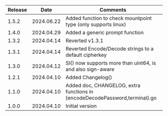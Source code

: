 | Release | Date        | Comments                                                                    |
|---------|-------------|-----------------------------------------------------------------------------|
| 1.5.2   | 2024.06.22  | Added function to check mountpoint type (only supports linux)               |
| 1.4.0   | 2024.04.29  | Added a generic prompt function                                             |
| 1.3.2   | 2024.04.14  | Reverted v1.3.1                                                             |
| 1.3.1   | 2024.04.14  | Reverted Encode/Decode strings to a default cipherkey                       |
| 1.3.0   | 2024.04.12  | SI() now supports more than uint64, is and also sign-aware                  |
| 1.2.1   | 2024.04.10  | Added Changelog()                                                           |
| 1.1.0   | 2024.04.10  | Added doc, CHANGELOG, extra functions in {encodeDecodePassword,terminal}.go |
| 1.0.0   | 2024.04.10  | Initial version                                                             |




